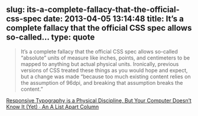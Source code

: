 slug: its-a-complete-fallacy-that-the-official-css-spec
date: 2013-04-05 13:14:48
title: It’s a complete fallacy that the official CSS spec allows so-called...
type: quote
---

> It’s a complete fallacy that the official CSS spec allows so-called “absolute” units of measure like inches, points, and centimeters to be mapped to anything but actual physical units. Ironically, previous versions of CSS treated these things as you would hope and expect, but a change was made “because too much existing content relies on the assumption of 96dpi, and breaking that assumption breaks the content.”

[Responsive Typography is a Physical Discipline, But Your Computer Doesn’t Know It (Yet) ∙ An A List Apart Column](http://alistapart.com/column/responsive-typography-is-a-physical-discipline)
